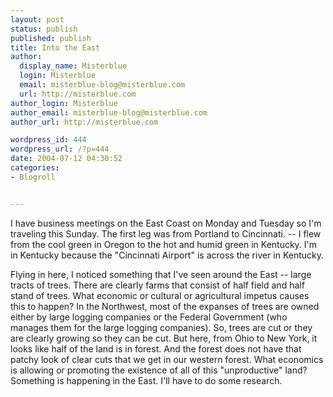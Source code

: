 ```yaml
---
layout: post
status: publish
published: publish
title: Into the East
author:
  display_name: Misterblue
  login: Misterblue
  email: misterblue-blog@misterblue.com
  url: http://misterblue.com
author_login: Misterblue
author_email: misterblue-blog@misterblue.com
author_url: http://misterblue.com

wordpress_id: 444
wordpress_url: /?p=444
date: 2004-07-12 04:30:52
categories:
- Blogroll


---
```

<p>
    I have business meetings on the East Coast on Monday and Tuesday
    so I'm traveling this Sunday.
    The first leg was from Portland to Cincinnati.
     -- I flew from the cool green in Oregon to the hot
     and humid green in Kentucky.
     I'm in Kentucky because the "Cincinnati Airport" is across
     the river in Kentucky.
</p>
<p>
    Flying in here, I noticed something that I've seen around
    the East -- large tracts of trees.
    There are clearly farms that consist of half field and
    half stand of trees.
    What economic or cultural or agricultural impetus
    causes this to happen?
    In the Northwest, most of the expanses of trees are owned
    either by large logging companies or the Federal Government
    (who manages them for the large logging companies).
    So, trees are cut or they are clearly growing so they can
    be cut.
    But here, from Ohio to New York,
    it looks like half of the land is in forest.
    And the forest does not have that patchy look of
    clear cuts that we get in our western forest.
    What economics is allowing or promoting the existence
    of all of this "unproductive" land?
    Something is happening in the East.
    I'll have to do some research.
</p>
